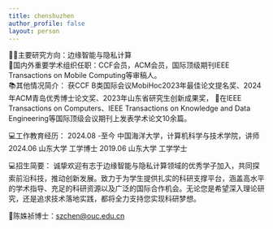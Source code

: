 ```yaml
---
title: chenshuzhen
author_profile: false
layout: person
---
```


👨‍🏫主要研究方向：边缘智能与隐私计算<br>
🏫国内外重要学术组织任职：CCF会员，ACM会员，国际顶级期刊IEEE Transactions on Mobile Computing等审稿人。<br>
📚其他情况简介： 获CCF B类国际会议MobiHoc2023年最佳论文提名奖、2024年ACM青岛优秀博士论文奖、2023年山东省研究生创新成果奖，
📑在IEEE Transactions on Computers、IEEE Transactions on Knowledge and Data Engineering等国际顶级会议期刊上发表学术论文10余篇。<br>

💻工作教育经历：
2024.08 -至今 中国海洋大学，计算机科学与技术学院，讲师
2024.06 山东大学 工学博士
2019.06 山东大学 工学学士

💻招生简要：
诚挚欢迎有志于边缘智能与隐私计算领域的优秀学子加入，共同探索前沿科技，推动创新发展。致力于为学生提供扎实的科研支撑平台，涵盖高水平的学术指导、充足的科研资源以及广泛的国际合作机会。无论您是希望深入理论研究，还是追求技术落地实践，都将全力支持您实现科研梦想。<br>

🧑‍陈姝祯博士：szchen@ouc.edu.cn